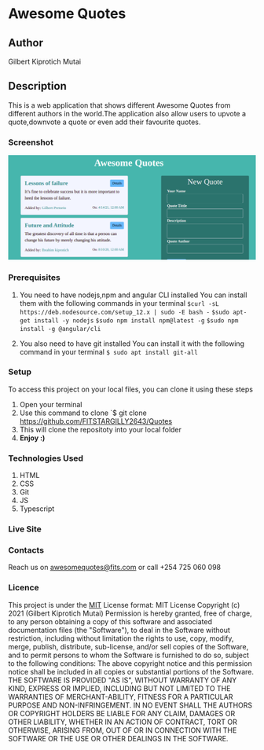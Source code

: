 # Awesome Quotes
## Author
Gilbert Kiprotich Mutai
## Description
This is a web application that shows different Awesome Quotes from different authors in the world.The application also allow users to upvote a quote,downvote a quote or even add their favourite quotes.
### Screenshot
![](/src/assets/awesome.png)
### Prerequisites
1. You need to have nodejs,npm and angular CLI installed
You can install them with the following commands in your terminal
`$curl -sL https://deb.nodesource.com/setup_12.x | sudo -E bash -`
`$sudo apt-get install -y nodejs`
`$sudo npm install npm@latest -g`
`$sudo npm install -g @angular/cli`

2. You also need to have git installed
You can install it with the following command in your terminal
`$ sudo apt install git-all`

### Setup
To access this project on your local files, you can clone it using these steps
1. Open your terminal
1. Use this command to clone `$ git clone https://github.com/FITSTARGILLY2643/Quotes
1. This will clone the repositoty into your local folder
1. __Enjoy :)__
### Technologies Used
1. HTML
1. CSS
1. Git 
1. JS
1. Typescript

### Live Site
<!-- View [live](https://fitstargilly2643.github.io/Fits-Pizza-Base/) -->
### Contacts
Reach us on awesomequotes@fits.com or call +254 725 060 098
### Licence
This project is under the  [MIT](LICENSE)
License format:
MIT License
Copyright (c) 2021 (Gilbert Kiprotich Mutai)
Permission is hereby granted, free of charge, to any person obtaining a copy
of this software and associated documentation files (the "Software"), to deal
in the Software without restriction, including without limitation the rights
to use, copy, modify, merge, publish, distribute, sub-license, and/or sell
copies of the Software, and to permit persons to whom the Software is
furnished to do so, subject to the following conditions:
The above copyright notice and this permission notice shall be included in all
copies or substantial portions of the Software.
THE SOFTWARE IS PROVIDED "AS IS", WITHOUT WARRANTY OF ANY KIND, EXPRESS OR
IMPLIED, INCLUDING BUT NOT LIMITED TO THE WARRANTIES OF MERCHANT-ABILITY,
FITNESS FOR A PARTICULAR PURPOSE AND NON-INFRINGEMENT. IN NO EVENT SHALL THE
AUTHORS OR COPYRIGHT HOLDERS BE LIABLE FOR ANY CLAIM, DAMAGES OR OTHER
LIABILITY, WHETHER IN AN ACTION OF CONTRACT, TORT OR OTHERWISE, ARISING FROM,
OUT OF OR IN CONNECTION WITH THE SOFTWARE OR THE USE OR OTHER DEALINGS IN THE
SOFTWARE. 